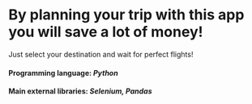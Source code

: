 # By planning your trip with this app you will save a lot of money!
Just select your destination and wait for perfect flights!

#### Programming language: _Python_
#### Main external libraries: _Selenium, Pandas_


